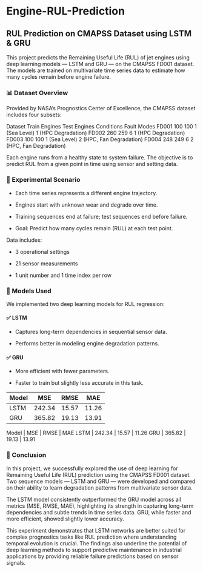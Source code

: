 # Engine-RUL-Prediction

## RUL Prediction on CMAPSS Dataset using LSTM & GRU
This project predicts the Remaining Useful Life (RUL) of jet engines using deep learning models — LSTM and GRU — on the CMAPSS FD001 dataset. The models are trained on multivariate time series data to estimate how many cycles remain before engine failure.

### 📊 Dataset Overview
Provided by NASA’s Prognostics Center of Excellence, the CMAPSS dataset includes four subsets:

Dataset	Train Engines	Test Engines	Conditions	Fault Modes
FD001	100	100	1       (Sea Level)	1 (HPC Degradation)
FD002	260	259	6	1 (HPC Degradation)
FD003	100	100	1 (Sea Level)	2 (HPC, Fan Degradation)
FD004	248	249	6	2 (HPC, Fan Degradation)

Each engine runs from a healthy state to system failure. The objective is to predict RUL from a given point in time using sensor and setting data.

### 🔬 Experimental Scenario

* Each time series represents a different engine trajectory.

* Engines start with unknown wear and degrade over time.

* Training sequences end at failure; test sequences end before failure.

* Goal: Predict how many cycles remain (RUL) at each test point.

Data includes:

* 3 operational settings

* 21 sensor measurements 

* 1 unit number and 1 time index per row

### 🤖 Models Used

We implemented two deep learning models for RUL regression:

#### ✅ LSTM

* Captures long-term dependencies in sequential sensor data.

* Performs better in modeling engine degradation patterns.

#### ✅ GRU

* More efficient with fewer parameters.

* Faster to train but slightly less accurate in this task.

|     Model     |      MSE      |      RMSE      |      MAE      |
| ------------- | ------------- |  ------------- | ------------- |
|     LSTM      |   242.34      |    15.57       |    11.26      |
|     GRU       |   365.82      |    19.13       |    13.91      |


Model | MSE | RMSE | MAE
LSTM | 242.34 | 15.57 | 11.26
GRU | 365.82 | 19.13 | 13.91

### 🧠  Conclusion

In this project, we successfully explored the use of deep learning for Remaining Useful Life (RUL) prediction using the CMAPSS FD001 dataset. Two sequence models — LSTM and GRU — were developed and compared on their ability to learn degradation patterns from multivariate sensor data.

The LSTM model consistently outperformed the GRU model across all metrics (MSE, RMSE, MAE), highlighting its strength in capturing long-term dependencies and subtle trends in time series data. GRU, while faster and more efficient, showed slightly lower accuracy.

This experiment demonstrates that LSTM networks are better suited for complex prognostics tasks like RUL prediction where understanding temporal evolution is crucial. The findings also underline the potential of deep learning methods to support predictive maintenance in industrial applications by providing reliable failure predictions based on sensor signals.
